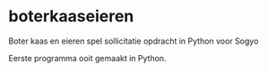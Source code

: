 # boterkaaseieren
Boter kaas en eieren spel sollicitatie opdracht in Python voor Sogyo

Eerste programma ooit gemaakt in Python.
